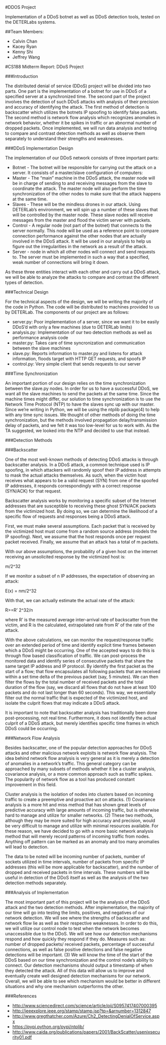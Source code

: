 #DDOS Project

Implementation of a DDoS botnet as well as DDoS detection tools, tested on the DETERLabs systems.

##Team Members:
* Calvin Chan
* Kacey Ryan
* Kenny Shi
* Jeffrey Wang

#CS188 Midterm Report: DDoS Project

###Introduction

The distributed denial of service (DDoS) project will be divided into two parts. One part is the implementation of a botnet for use in DDoS of a specified server at a synchronized time. The second part of the project involves the detection of such DDoS attacks with analysis of their precision and accuracy of identifying the attack. The first method of detection is backscatter which utilizes the botnets IP spoofing to identify false packets. The second method is network flow analysis which recognizes anomalies in network behavior, whether it be spikes in traffic or an abnormal number of dropped packets. Once implemented, we will run data analysis and testing to compare and contrast detection methods as well as observe them separately to understand their strengths and weaknesses.
	
###DDoS Implementation Design

The implementation of our DDoS network consists of three important parts:
* Botnet - The botnet will be responsible for carrying out the attack on a server. It consists of a master/slave configuration of computers:
* Master - The “main” machine in the DDoS attack, the master node will be in charge of sending to and receiving messages from the slave to coordinate the attack. The master node will also perform the time synchronization of the other nodes to make sure that the attack happens at the same time.
* Slaves - These will be the mindless drones in our attack. Using DETERLab’s environment, we will spin up a number of these slaves that will be controlled by the master node. These slave nodes will receive messages from the master and flood the victim server with packets.
* Control - A regular node (not part of the botnet) that connects to the server normally. This node will be used as a reference point to compare connection performance against the other nodes that are actually involved in the DDoS attack. It will be used in our analysis to help us figure out the irregularities in the network as a result of the attack. 
* Server - node in which all other nodes will connect and send requests to. The server must be implemented in such a way that a specified, weak number of connections will bring it down.

As these three entities interact with each other and carry out a DDoS attack, we will be able to analyze the attacks to compare and contrast the different types of detection.

###Technical Design

For the technical aspects of the design, we will be writing the majority of the code in Python. The code will be distributed to machines provided to us by DETERLab. The components of our project are as follows:
* server.py: Poor implementation of a server, since we want it to be easily DDoS’d with only a few machines (due to DETERLab limits)
* analysis.py: Implementation of our two detection methods as well as performance analysis code
* master.py: Takes care of time syncronization and communication between the slave machines
* slave.py: Reports information to master.py and listens for attack information, floods target with HTTP GET requests, and spoofs IP 
* control.py: Very simple client that sends requests to our server

###Time Synchronization

An important portion of our design relies on the time synchronization between the slave.py nodes. In order for us to have a successful DDoS, we want all the slave machines to send the packets at the same time. Since the machine times might differ, our solution to time synchronization is to use the Network Time Protocol (NTP) to have the slaves sync up with our master. Since we’re writing in Python, we will be using the ntplib package(4) to help with any time sync issues. We thought of other methods of doing the time synchronization, but the methods involved propagation delay/transmission delay of packets, and we felt it was too low-level for us to work with. As the TA suggested, we looked into the NTP and decided to use that instead.

###Detection Methods

###Backscatter

One of the most well-known methods of detecting DDoS attacks is through backscatter analysis. In a DDoS attack, a common technique used is IP spoofing, in which attackers will randomly spoof their IP address in attempts to mask the actual attacks themselves. As such, when the victim host receives what appears to be a valid request (SYN) from one of the spoofed IP addresses, it responds correspondingly with a correct response (SYN/ACK) for that request.

Backscatter analysis works by monitoring a specific subset of the Internet addresses that are susceptible to receiving these ghost SYN/ACK packets from the victimized host. By doing so, we can determine the likelihood of a specific flow of requests and responses being a DDoS attack. 

First, we must make several assumptions. Each packet that is received by the victimized host must come from a random source address (models the IP spoofing). Next, we assume that the host responds once per request packet received. Finally, we assume that an attack has a total of m packets.

With our above assumptions, the probability of a given host on the internet receiving an unsolicited response by the victimized host is:

m/2^32

If we monitor a subset of n IP addresses, the expectation of observing an attack:

E(x) = nm/2^32 

With that, we can actually estimate the actual rate of the attack:

R>=R’ 2^32/n
	
where R’ is the measured average inter-arrival rate of backscatter from the victim, and R is the calculated, extrapolated rate from R’ of the rate of the attack.

With the above calculations, we can monitor the request/response traffic over an extended period of time and identify explicit time frames between which a DDoS might be occurring. One of the accepted ways to do this is through flow based classification of traffic. We can post-process the monitored data and identify series of consecutive packets that share the same target IP address and IP protocol. By identify the first packet as the start of a flow; that flow encapsulates all following packets that are received within a set time delta of the previous packet (say, 5 minutes). We can then filter the flows by the total number of received packets and the total duration of the flow (say, we discard all flows that do not have at least 100 packets and do not last longer than 60 seconds). This way, we essentially filter out the normal traffic that is expected of the victimized host, and isolate the culprit flows that may indicate a DDoS attack.

It is important to note that backscatter analysis has traditionally been done post-processing, not real time. Furthermore, it does not identify the actual culprit of a DDoS attack, but merely identifies specific time frames in which DDoS could be occurring.

###Network Flow Analysis

Besides backscatter, one of the popular detection approaches for DDoS attacks and other malicious network exploits is network flow analysis. The idea behind network flow analysis is very general as it is merely a detection of anomalies in a network’s traffic. This general category can be approached by many subsets of methods whether it be a cluster analysis, covariance analysis, or a more common approach such as traffic spikes. The popularity of network flow as a tool has produced constant improvement in this field. 

Cluster analysis is the isolation of nodes into clusters based on incoming traffic to create a preemptive and proactive act on attacks. (1) Covariance analysis is a more hit and miss method that has shown great levels of predictive accuracy with large amounts of incoming traffic, but is otherwise hard to manage and utilize for smaller networks. (2) These two methods, although they may be more suited for high accuracy and precision, would be very difficult to manage and utilize with minimal resources available. For these reason, we have decided to go with a more basic network analysis method that will merely record patterns of incoming traffic from nodes. Anything off pattern can be marked as an anomaly and too many anomalies will lead to detection.

The data to be noted will be incoming number of packets, number of sockets utilized in time intervals, number of packets from specific IP addresses (this will be more applicable for backscatter), and the number of dropped and received packets in time intervals. These numbers will be useful in detection of the DDoS itself as well as the analysis of the two detection methods separately. 

###Analysis of Implementation

The most important part of this project will be the analysis of the DDoS attack and the two detection methods. After implementation, the majority of our time will go into testing the limits, positives, and negatives of our network detection. We will see where the strengths of backscatter and network flow lie as well as their respective weaknesses. In order to do this, we will utilize our control node to test when the network becomes unaccessible due to the DDoS. We will see how our detection mechanisms respond and how quickly they respond if they do. Measures such as: number of dropped packets/ received packets, percentage of successful connections, as well as false positive detections and false negative detections will be important. (3) We will know the time of the start of the DDoS based on our time synchronization and the control node’s ability to connect. Our detection mechanisms should output a timestamp of when they detected the attack. All of this data will allow us to improve and eventually create well designed detection mechanisms for our network. Overall, we will be able to see which mechanism would be better in different situations and why one mechanism outperforms the other.

###References
* http://www.sciencedirect.com/science/article/pii/S0957417407000395
* http://ieeexplore.ieee.org/stamp/stamp.jsp?tp=&arnumber=1312847
* http://www.gregthatcher.com/Azure/Ch2_DetectingDenialOfService.aspx
* https://pypi.python.org/pypi/ntplib/ 
* http://www.caida.org/publications/papers/2001/BackScatter/usenixsecurity01.pdf
